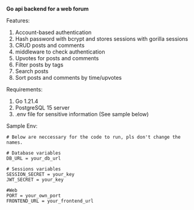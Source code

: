 **Go api backend for a web forum**

Features:
1. Account-based authentication
2. Hash password with bcrypt and stores sessions with gorilla sessions
3. CRUD posts and comments
4. middleware to check authentication
5. Upvotes for posts and comments
6. Filter posts by tags
7. Search posts
8. Sort posts and comments by time/upvotes

Requirements:
1. Go 1.21.4
2. PostgreSQL 15 server
3. .env file for sensitive information (See sample below)

Sample Env:

    # Below are neccessary for the code to run, pls don't change the names. 
    
    # Database variables
    DB_URL = your_db_url
    
    # Sessions variables
    SESSION_SECRET = your_key
    JWT_SECRET = your_key
    
    #Web
    PORT = your_own_port
    FRONTEND_URL = your_frontend_url
